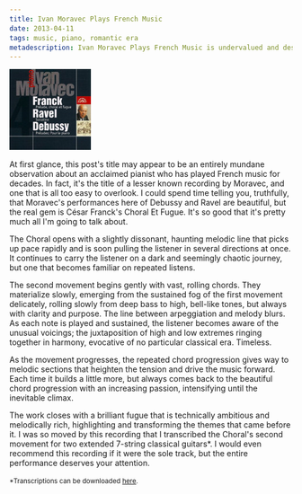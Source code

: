 ```yaml
---
title: Ivan Moravec Plays French Music
date: 2013-04-11
tags: music, piano, romantic era
metadescription: Ivan Moravec Plays French Music is undervalued and deserves your attention. Eric Rasmussen reviews the recording to explain why.
---
```


![](/images/moravec.jpg "Ivan Moravec")

At first glance, this post's title may appear to be an entirely mundane
observation about an acclaimed pianist who has played French music for decades.
In fact, it's the title of a lesser known recording by Moravec, and one that is
all too easy to overlook. I could spend time telling you, truthfully, that
Moravec's performances here of Debussy and Ravel are beautiful, but the real gem
is César Franck's Choral Et Fugue. It's so good that it's pretty much all I'm
going to talk about.

The Choral opens with a slightly dissonant, haunting melodic line that picks up
pace rapidly and is soon pulling the listener in several directions at once.
It continues to carry the listener on a dark and seemingly chaotic journey,
but one that becomes familiar on repeated listens.

The second movement begins gently with vast, rolling chords. They materialize
slowly, emerging from the sustained fog of the first movement delicately,
rolling slowly from deep bass to high, bell-like tones, but always with clarity
and purpose. The line between arpeggiation and melody blurs. As each note is
played and sustained, the listener becomes aware of the unusual voicings; the
juxtaposition of high and low extremes ringing together in harmony, evocative of
no particular classical era. Timeless.

As the movement progresses, the repeated chord progression gives way to melodic
sections that heighten the tension and drive the music forward. Each time it
builds a little more, but always comes back to the beautiful chord progression
with an increasing passion, intensifying until the inevitable climax.

The work closes with a brilliant fugue that is technically ambitious and
melodically rich, highlighting and transforming the themes that came before it.
I was so moved by this recording that I transcribed the Choral's second movement
for two extended 7-string classical guitars*. I would even recommend this
recording if it were the sole track, but the entire performance deserves your
attention.


<small>*Transcriptions can be downloaded [here](/explore/music.html).</small>


